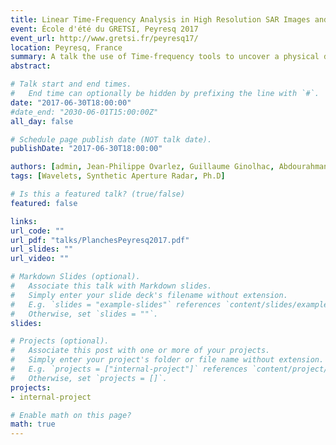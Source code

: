 ```yaml
---
title: Linear Time-Frequency Analysis in High Resolution SAR Images and Applications
event: École d'été du GRETSI, Peyresq 2017
event_url: http://www.gretsi.fr/peyresq17/
location: Peyresq, France
summary: A talk the use of Time-frequency tools to uncover a physical diversity of interest and an application to two detection problems.
abstract:

# Talk start and end times.
#   End time can optionally be hidden by prefixing the line with `#`.
date: "2017-06-30T18:00:00"
#date_end: "2030-06-01T15:00:00Z"
all_day: false

# Schedule page publish date (NOT talk date).
publishDate: "2017-06-30T18:00:00"

authors: [admin, Jean-Philippe Ovarlez, Guillaume Ginolhac, Abdourahmane Atto]
tags: [Wavelets, Synthetic Aperture Radar, Ph.D]

# Is this a featured talk? (true/false)
featured: false

links:
url_code: ""
url_pdf: "talks/PlanchesPeyresq2017.pdf"
url_slides: ""
url_video: ""

# Markdown Slides (optional).
#   Associate this talk with Markdown slides.
#   Simply enter your slide deck's filename without extension.
#   E.g. `slides = "example-slides"` references `content/slides/example-slides.md`.
#   Otherwise, set `slides = ""`.
slides:

# Projects (optional).
#   Associate this post with one or more of your projects.
#   Simply enter your project's folder or file name without extension.
#   E.g. `projects = ["internal-project"]` references `content/project/deep-learning/index.md`.
#   Otherwise, set `projects = []`.
projects:
- internal-project

# Enable math on this page?
math: true
---
```

